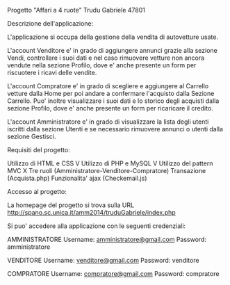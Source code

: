 Progetto "Affari a 4 ruote" Trudu Gabriele 47801




Descrizione dell'applicazione:


L'applicazione si occupa della gestione della vendita di autovetture usate.

L'account Venditore e' in grado di aggiungere annunci grazie alla sezione Vendi, controllare i suoi dati e nel caso rimuovere vetture non ancora vendute nella sezione Profilo, dove e' anche presente un form per riscuotere i ricavi delle vendite.

L'account Compratore e' in grado di scegliere e aggiungere al Carrello vetture dalla Home per poi andare a confermare l'acquisto dalla Sezione Carrello. Puo' inoltre visualizzare i suoi dati e lo storico degli acquisti dalla sezione Profilo, dove e' anche presente un form per ricaricare il credito.

L'account Amministratore e' in grado di visualizzare la lista degli utenti iscritti dalla sezione Utenti e se necessario rimuovere annunci o utenti dalla sezione Gestisci.




Requisiti del progetto:


Utilizzo di HTML e CSS          V
Utilizzo di PHP e MySQL         V
Utilizzo del pattern MVC        X
Tre ruoli                      (Amministratore-Venditore-Compratore)
Transazione                    (Acquista.php)
Funzionalita' ajax             (Checkemail.js)




Accesso al progetto:


La homepage del progetto si trova sulla URL http://spano.sc.unica.it/amm2014/truduGabriele/index.php




Si puo' accedere alla applicazione con le seguenti credenziali:


AMMINISTRATORE
Username: amministratore@gmail.com
Password: amministratore

VENDITORE
Username: venditore@gmail.com
Password: venditore

COMPRATORE
Username: compratore@gmail.com
Password: compratore
